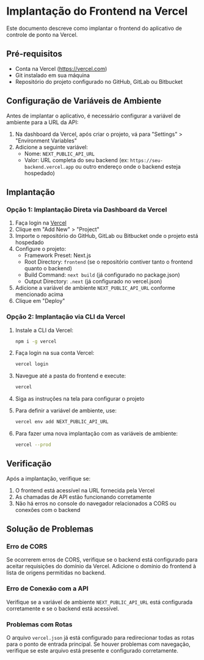 # Implantação do Frontend na Vercel

Este documento descreve como implantar o frontend do aplicativo de controle de ponto na Vercel.

## Pré-requisitos

- Conta na Vercel (https://vercel.com)
- Git instalado em sua máquina
- Repositório do projeto configurado no GitHub, GitLab ou Bitbucket

## Configuração de Variáveis de Ambiente

Antes de implantar o aplicativo, é necessário configurar a variável de ambiente para a URL da API:

1. Na dashboard da Vercel, após criar o projeto, vá para "Settings" > "Environment Variables"
2. Adicione a seguinte variável:
   - Nome: `NEXT_PUBLIC_API_URL`
   - Valor: URL completa do seu backend (ex: `https://seu-backend.vercel.app` ou outro endereço onde o backend esteja hospedado)

## Implantação

### Opção 1: Implantação Direta via Dashboard da Vercel

1. Faça login na [Vercel](https://vercel.com)
2. Clique em "Add New" > "Project"
3. Importe o repositório do GitHub, GitLab ou Bitbucket onde o projeto está hospedado
4. Configure o projeto:
   - Framework Preset: Next.js
   - Root Directory: `frontend` (se o repositório contiver tanto o frontend quanto o backend)
   - Build Command: `next build` (já configurado no package.json)
   - Output Directory: `.next` (já configurado no vercel.json)
5. Adicione a variável de ambiente `NEXT_PUBLIC_API_URL` conforme mencionado acima
6. Clique em "Deploy"

### Opção 2: Implantação via CLI da Vercel

1. Instale a CLI da Vercel:
   ```bash
   npm i -g vercel
   ```

2. Faça login na sua conta Vercel:
   ```bash
   vercel login
   ```

3. Navegue até a pasta do frontend e execute:
   ```bash
   vercel
   ```

4. Siga as instruções na tela para configurar o projeto
5. Para definir a variável de ambiente, use:
   ```bash
   vercel env add NEXT_PUBLIC_API_URL
   ```

6. Para fazer uma nova implantação com as variáveis de ambiente:
   ```bash
   vercel --prod
   ```

## Verificação

Após a implantação, verifique se:

1. O frontend está acessível na URL fornecida pela Vercel
2. As chamadas de API estão funcionando corretamente
3. Não há erros no console do navegador relacionados a CORS ou conexões com o backend

## Solução de Problemas

### Erro de CORS

Se ocorrerem erros de CORS, verifique se o backend está configurado para aceitar requisições do domínio da Vercel. Adicione o domínio do frontend à lista de origens permitidas no backend.

### Erro de Conexão com a API

Verifique se a variável de ambiente `NEXT_PUBLIC_API_URL` está configurada corretamente e se o backend está acessível.

### Problemas com Rotas

O arquivo `vercel.json` já está configurado para redirecionar todas as rotas para o ponto de entrada principal. Se houver problemas com navegação, verifique se este arquivo está presente e configurado corretamente.
